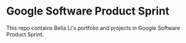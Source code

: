 # Google Software Product Sprint

This repo contains Bella Li's portfolio and projects in Google Software Product Sprint.
